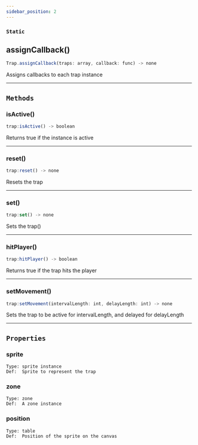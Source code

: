 ```yaml
---
sidebar_position: 2
---
```


### `Static`

## assignCallback()

```js
Trap.assignCallback(traps: array, callback: func) -> none
```

Assigns callbacks to each trap instance

---

## `Methods`

### isActive()

```js
trap:isActive() -> boolean
```

Returns true if the instance is active

---

### reset()

```js
trap:reset() -> none
```

Resets the trap

---

### set()

```js
trap:set() -> none
```

Sets the trap()

---

### hitPlayer()

```js
trap:hitPlayer() -> boolean
```

Returns true if the trap hits the player

---

### setMovement()

```js
trap:setMovement(intervalLength: int, delayLength: int) -> none
```

Sets the trap to be active for intervalLength, and delayed for delayLength

---

## `Properties`

### sprite
    Type: sprite instance
    Def:  Sprite to represent the trap

### zone
    Type: zone
    Def:  A zone instance

### position
    Type: table
    Def:  Position of the sprite on the canvas


